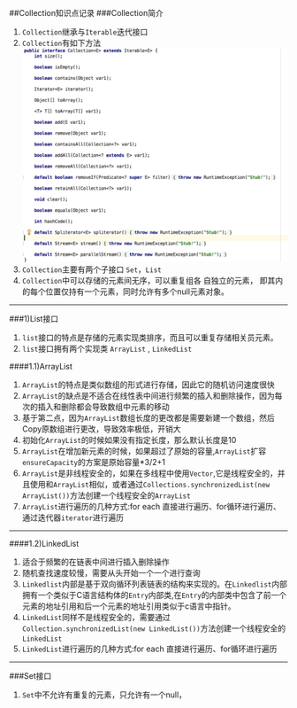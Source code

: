 ##Collection知识点记录
###Collection简介

1. `Collection`继承与`Iterable`迭代接口 
2. `Collection`有如下方法![collection](collection.png)
3. `Collection`主要有两个子接口 `Set`，`List`
4. `Collection`中可以存储的元素间无序，可以重复组各 自独立的元素， 即其内的每个位置仅持有一个元素，同时允许有多个null元素对象。

-------
###1)List接口

1. `list`接口的特点是存储的元素实现类排序，而且可以重复存储相关员元素。
2. `list`接口拥有两个实现类 `ArrayList` , `LinkedList`

####1.1)ArrayList
1. `ArrayList`的特点是类似数组的形式进行存储，因此它的随机访问速度很快
2. `ArrayList`的缺点是不适合在线性表中间进行频繁的插入和删除操作，因为每次的插入和删除都会导致数组中元素的移动
3. 基于第二点，因为`ArrayList`数组长度的更改都是需要新建一个数组，然后Copy原数组进行更改，导致效率极低，开销大
4. 初始化`ArrayList`的时候如果没有指定长度，那么默认长度是10
5. `ArrayList`在增加新元素的时候，如果超过了原始的容量,`ArrayList`扩容`ensureCapacity`的方案是原始容量*3/2+1
6. `ArrayList`是非线程安全的，如果在多线程中使用`Vector`,它是线程安全的，并且使用和`ArrayList`相似，或者通过`Collections.synchronizedList(new ArrayList())`方法创建一个线程安全的`ArrayList`
7. `ArrayList`进行遍历的几种方式:for each 直接进行遍历、for循环进行遍历、通过迭代器`iterator`进行遍历

-------------
####1.2)LinkedList

1. 适合于频繁的在链表中间进行插入删除操作
2. 随机查找速度较慢，需要从头开始一个一个进行查询
3. `Linkedlist`内部是基于双向循环列表链表的结构来实现的。在`Linkedlist`内部拥有一个类似于C语言结构体的`Entry`内部类,在`Entry`的内部类中包含了前一个元素的地址引用和后一个元素的地址引用类似于c语言中指针。
4. `LinkedList`同样不是线程安全的，需要通过`Collection.synchronizedList(new LinkedList())`方法创建一个线程安全的`LinkedList`
5. `LinkedList`进行遍历的几种方式:for each 直接进行遍历、for循环进行遍历

--------

###Set接口

1. `Set`中不允许有重复的元素，只允许有一个null，





